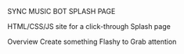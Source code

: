 SYNC MUSIC BOT SPLASH PAGE

HTML/CSS/JS site for a click-through Splash page

Overview
Create something Flashy to Grab attention
